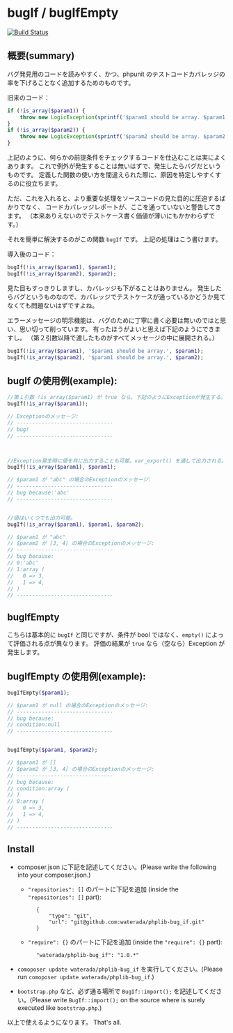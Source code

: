 bugIf / bugIfEmpty
===================

[![Build Status](https://travis-ci.org/waterada/phplib-bug_if.svg?branch=master)](https://travis-ci.org/waterada/phplib-bug_if)


概要(summary)
-------------

バグ発見用のコードを読みやすく、かつ、phpunit のテストコードカバレッジの率を下げることなく追加するためのものです。

旧来のコード：

```php
if (!is_array($param1)) {
    throw new LogicException(sprintf('$param1 should be array. $param1 = %s', var_export($param1, true)));
}
if (!is_array($param2)) {
    throw new LogicException(sprintf('$param2 should be array. $param2 = %s', var_export($param2, true)));
}
```

上記のように、何らかの前提条件をチェックするコードを仕込むことは実によくあります。
これで例外が発生することは無いはずで、発生したらバグだというものです。
定義した関数の使い方を間違えられた際に、原因を特定しやすくするのに役立ちます。

ただ、これを入れると、より重要な処理をソースコードの見た目的に圧迫するばかりでなく、
コードカバレッジレポートが、ここを通っていないと警告してきます。
（本来ありえないのでテストケース書く価値が薄いにもかかわらずです。）

それを簡単に解決するのがこの関数 `bugIf` です。
上記の処理はこう書けます。

導入後のコード：

```php
bugIf(!is_array($param1), $param1);
bugIf(!is_array($param2), $param2);
```

見た目もすっきりしますし、カバレッジも下がることはありません。
発生したらバグというものなので、カバレッジでテストケースが通っているかどうか見てなくても問題ないはずですよね。

エラーメッセージの明示機能は、バグのために丁寧に書く必要は無いのではと思い、思い切って削っています。
有ったほうがよいと思えば下記のようにできますし。
（第２引数以降で渡したものがすべてメッセージの中に展開される。）

```php
bugIf(!is_array($param1), '$param1 should be array.', $param1);
bugIf(!is_array($param2), '$param1 should be array.', $param2);
```

bugIf の使用例(example):
----------------

```php
//第１引数 !is_array($param1) が true なら、下記のようにExceptionが発生する。
bugIf(!is_array($param1));

// Exceptionのメッセージ:
// -------------------------------
// bug!
// -------------------------------



//Exception発生時に値を共に出力することも可能。var_export() を通して出力される。デバッグが楽になるはず。
bugIf(!is_array($param1), $param1);

// $param1 が "abc" の場合のExceptionのメッセージ:
// -------------------------------
// bug because:'abc'
// -------------------------------


//値はいくつでも出力可能。
bugIf(!is_array($param1), $param1, $param2);

// $param1 が "abc"
// $param2 が [3, 4] の場合のExceptionのメッセージ:
// -------------------------------
// bug because:
// 0:'abc'
// 1:array (
//   0 => 3,
//   1 => 4,
// )
// -------------------------------
```


bugIfEmpty
-------------

こちらは基本的に `bugIf` と同じですが、条件が bool ではなく、`empty()` によって評価される点が異なります。
評価の結果が `true` なら（空なら）Exception が発生します。


bugIfEmpty の使用例(example):
----------------

```php
bugIfEmpty($param1);

// $param1 が null の場合のExceptionのメッセージ:
// -------------------------------
// bug because:
// condition:null
// -------------------------------


bugIfEmpty($param1, $param2);

// $param1 が []
// $param2 が [3, 4] の場合のExceptionのメッセージ:
// -------------------------------
// bug because:
// condition:array (
// )
// 0:array (
//   0 => 3,
//   1 => 4,
// )
// -------------------------------
```



Install
-------------

- composer.json に下記を記述してください。(Please write the following into your composer.json.)

  - `"repositories": []` のパートに下記を追加 (inside the `"repositories": []` part):

  ```
        {
            "type": "git",
            "url": "git@github.com:waterada/phplib-bug_if.git"
        }
  ```

  - `"require": {}` のパートに下記を追加 (inside the `"require": {}` part):

  ```
        "waterada/phplib-bug_if": "1.0.*"
  ```

- `comoposer update waterada/phplib-bug_if` を実行してください。(Please run `comoposer update waterada/phplib-bug_if`.)

- `bootstrap.php` など、必ず通る場所で `BugIf::import();` を記述してください。(Please write `BugIf::import();` on the source where is surely executed like `bootstrap.php`.)

以上で使えるようになります。
That's all.
